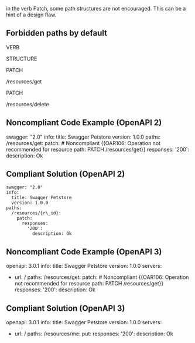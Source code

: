 in the verb Patch, some path structures are not encouraged. This can be a hint of a design flaw.

Forbidden paths by default
--------------------------

VERB

STRUCTURE

PATCH

/resources/get

PATCH

/resources/delete

Noncompliant Code Example (OpenAPI 2)
-------------------------------------

swagger: "2.0"
info:
  title: Swagger Petstore
  version: 1.0.0
paths:
  /resources/get:
    patch: \# Noncompliant {{OAR106: Operation not recommended for resource path: PATCH /resources/get}}
      responses:
        '200':
          description: Ok

Compliant Solution (OpenAPI 2)
------------------------------

    swagger: "2.0"
    info:
      title: Swagger Petstore
      version: 1.0.0
    paths:
      /resources/{r\_id}:
        patch: 
          responses:
            '200':
              description: Ok

Noncompliant Code Example (OpenAPI 3)
-------------------------------------

openapi: 3.0.1
info:
  title: Swagger Petstore
  version: 1.0.0
servers:
- url: /
paths:
  /resources/get:
    patch: \# Noncompliant {{OAR106: Operation not recommended for resource path: PATCH /resources/get}}
      responses:
        '200':
          description: Ok

Compliant Solution (OpenAPI 3)
------------------------------

openapi: 3.0.1
info:
  title: Swagger Petstore
  version: 1.0.0
servers:
- url: /
paths:
  /resources/me: 
    put: 
      responses:
        '200':
          description: Ok